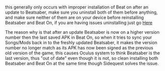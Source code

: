 this generally only occurs with improper installation of Beat on after an update to Beatsaber, make sure you uninstall both of them before anything, and make sure neither of them are on your device before reinstalling Beatsaber and Beat On, if you are having issues uninstalling just go [Here](https://github.com/the-expanse/SideQuest/wiki/.My-apps-won't-uninstall-what's-wrong%3F)



The reason why is that after an update Beatsaber is now on a higher version number then the last saved APK in Beat On, so when it tries to sync your Songs/Mods back in to the freshly updated Beatsaber, it makes the version number no longer match as its APK has now been signed as the previous old version of the game, this causes Oculus system to think Beatsaber is the last version, thus 
"out of date"
even though it is not, so clean installing both Beatsaber and Beat On at the same time though Sidequest solves the issue.